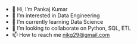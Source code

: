 - 👋 Hi, I’m Pankaj Kumar
- 👀 I’m interested in Data Engineering
- 🌱 I’m currently learning Data Science
- 💞️ I’m looking to collaborate on Python, SQL, ETL
- 📫 How to reach me nikg29@gmail.com

<!---
rogue-reaper/rogue-reaper is a ✨ special ✨ repository because its `README.md` (this file) appears on your GitHub profile.
You can click the Preview link to take a look at your changes.
--->
